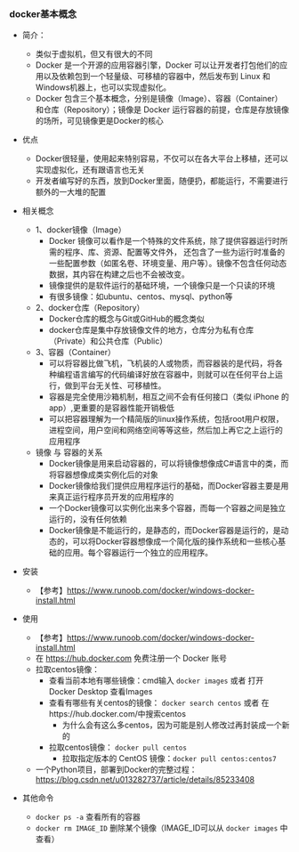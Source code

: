 ### docker基本概念
- 简介：
    - 类似于虚拟机，但又有很大的不同
    - Docker 是一个开源的应用容器引擎，Docker 可以让开发者打包他们的应用以及依赖包到一个轻量级、可移植的容器中，然后发布到 Linux 和 Windows机器上，也可以实现虚拟化。
    - Docker 包含三个基本概念，分别是镜像（Image）、容器（Container）和仓库（Repository）；镜像是 Docker 运行容器的前提，仓库是存放镜像的场所，可见镜像更是Docker的核心
- 优点
    - Docker很轻量，使用起来特别容易，不仅可以在各大平台上移植，还可以实现虚拟化，还有跟语言也无关
    - 开发者编写好的东西，放到Docker里面，随便扔，都能运行，不需要进行额外的一大堆的配置
- 相关概念
    - 1、docker镜像（Image）
        - Docker 镜像可以看作是一个特殊的文件系统，除了提供容器运行时所需的程序、库、资源、配置等文件外，
          还包含了一些为运行时准备的一些配置参数（如匿名卷、环境变量、用户等）。镜像不包含任何动态数据，其内容在构建之后也不会被改变。  
        - 镜像提供的是软件运行的基础环境，一个镜像只是一个只读的环境
        - 有很多镜像：如ubuntu、centos、mysql、python等
    - 2、docker仓库（Repository）
        - Docker仓库的概念与Git或GitHub的概念类似
        - docker仓库是集中存放镜像文件的地方，仓库分为私有仓库（Private）和公共仓库（Public）
    - 3、容器（Container）
        - 可以将容器比做飞机，飞机装的人或物质，而容器装的是代码，将各种编程语言编写的代码编译好放在容器中，则就可以在任何平台上运行，做到平台无关性、可移植性。
        - 容器是完全使用沙箱机制，相互之间不会有任何接口（类似 iPhone 的 app）,更重要的是容器性能开销极低
        - 可以把容器理解为一个精简版的linux操作系统，包括root用户权限，进程空间，用户空间和网络空间等等这些，然后加上再它之上运行的应用程序
    - 镜像 与 容器的关系
        - Docker镜像是用来启动容器的，可以将镜像想像成C#语言中的类，而将容器想像成类实例化后的对象
        - Docker镜像给我们提供应用程序运行的基础，而Docker容器主要是用来真正运行程序员开发的应用程序的
        - 一个Docker镜像可以实例化出来多个容器，而每一个容器之间是独立运行的，没有任何依赖
        - Docker镜像是不能运行的，是静态的，而Docker容器是运行的，是动态的，可以将Docker容器想像成一个简化版的操作系统和一些核心基础的应用。每个容器运行一个独立的应用程序。
- 安装
    - 【参考】https://www.runoob.com/docker/windows-docker-install.html
    
- 使用
    - 【参考】https://www.runoob.com/docker/windows-docker-install.html
    - 在 https://hub.docker.com 免费注册一个 Docker 账号
    - 拉取centos镜像： 
        - 查看当前本地有哪些镜像：cmd输入 `docker images`  或者 打开 Docker Desktop 查看Images
        - 查看有哪些有关centos的镜像： `docker search centos` 或者 在https://hub.docker.com/中搜索centos
            - 为什么会有这么多centos，因为可能是别人修改过再封装成一个新的
        - 拉取centos镜像： `docker pull centos`
            - 拉取指定版本的 CentOS 镜像：`docker pull centos:centos7`
    - 一个Python项目，部署到Docker的完整过程：https://blog.csdn.net/u013282737/article/details/85233408
- 其他命令
    - `docker ps -a`    查看所有的容器
    - `docker rm IMAGE_ID`  删除某个镜像（IMAGE_ID可以从 `docker images` 中查看）
    